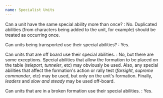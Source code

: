 ```yaml
---
name: Specialist Units
---
```

Can a unit have the same special ability more than once?
: No. Duplicated abilities (from characters being added to the unit, for example) should be treated as occurring once.

Can units being transported use their special abilities?
: Yes.

Can units that are off board use their special abilities.
: No, but there are some exceptions. Special abilities that allow the formation to be placed on the table (_teleport_, _tunneler_, etc) may obviously be used. Also, any special abilities that affect the formation's action or rally test (_farsight_, _supreme commander_, etc) may be used, but only on the unit's formation. Finally, _leaders_ and _slow and steady_ may be used off-board.

Can units that are in a broken formation use their special abilities.
: Yes.